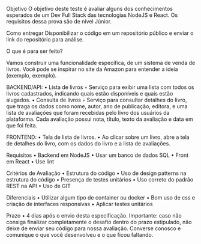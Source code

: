 

Objetivo
O objetivo deste teste é avaliar alguns dos conhecimentos esperados de um Dev Full Stack das tecnologias NodeJS e React.
Os requisitos dessa prova são de nível Júnior.

Como entregar
Disponibilizar o código em um repositório público e enviar o link do repositório para análise.


O que é para ser feito?

Vamos construir uma funcionalidade específica, de um sistema de venda de livros. Você pode se inspirar no site da Amazon para entender a ideia (exemplo, exemplo).

BACKEND/API:
    • Lista de livros
        ◦ Serviço para exibir uma lista com todos os livros cadastrados, indicando quais estão disponíveis e quais estão alugados.
    • Consulta de livros
        ◦ Serviço para consultar detalhes do livro, que traga os dados como nome, autor, ano de publicação, editora, e uma lista de avaliações que foram recebidas pelo livro dos usuários da plataforma. Cada avaliação possui nota, título, texto da avaliação e data em que foi feita.

FRONTEND:
    • Tela de lista de livros. 
    • Ao clicar sobre um livro, abre a tela de detalhes do livro, com os dados do livro e a lista de avaliações. 


Requisitos
    • Backend em NodeJS
    • Usar um banco de dados SQL
    • Front em React
    • Use lint


Critérios de Avaliação
    • Estrutura do código
    • Uso de design patterns na estrutura do código
    • Presença de testes unitários
    • Uso correto do padrão REST na API
    • Uso de GIT

Diferenciais
    • Utilizar algum tipo de container ou docker 
    • Bom uso de css e criação de interfaces responsivas
    • Aplicar testes unitários


Prazo
    • 4 dias após o envio desta especificação.
Importante: caso não consiga finalizar completamente o desafio dentro do prazo estipulado, não deixe de enviar seu código para nossa avaliação. Converse conosco e comunique o que você desenvolveu e o que ficou faltando.